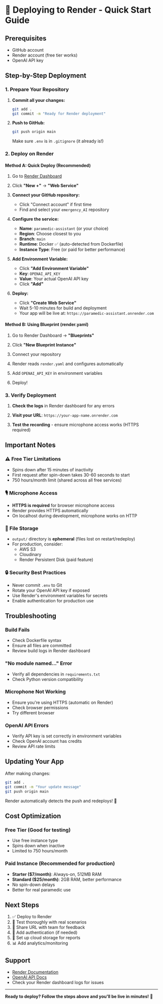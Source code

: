# 🚀 Deploying to Render - Quick Start Guide

## Prerequisites
- GitHub account
- Render account (free tier works)
- OpenAI API key

## Step-by-Step Deployment

### 1. Prepare Your Repository

1. **Commit all your changes:**
   ```bash
   git add .
   git commit -m "Ready for Render deployment"
   ```

2. **Push to GitHub:**
   ```bash
   git push origin main
   ```

   Make sure `.env` is in `.gitignore` (it already is!)

### 2. Deploy on Render

#### Method A: Quick Deploy (Recommended)

1. Go to [Render Dashboard](https://dashboard.render.com/)

2. Click **"New +"** → **"Web Service"**

3. **Connect your GitHub repository:**
   - Click "Connect account" if first time
   - Find and select your `emergency_AI` repository

4. **Configure the service:**
   - **Name**: `paramedic-assistant` (or your choice)
   - **Region**: Choose closest to you
   - **Branch**: `main`
   - **Runtime**: Docker ✅ (auto-detected from Dockerfile)
   - **Instance Type**: Free (or paid for better performance)

5. **Add Environment Variable:**
   - Click **"Add Environment Variable"**
   - **Key**: `OPENAI_API_KEY`
   - **Value**: Your actual OpenAI API key
   - Click **"Add"**

6. **Deploy:**
   - Click **"Create Web Service"**
   - Wait 5-10 minutes for build and deployment
   - Your app will be live at: `https://paramedic-assistant.onrender.com`

#### Method B: Using Blueprint (render.yaml)

1. Go to Render Dashboard → **"Blueprints"**

2. Click **"New Blueprint Instance"**

3. Connect your repository

4. Render reads `render.yaml` and configures automatically

5. Add `OPENAI_API_KEY` in environment variables

6. Deploy!

### 3. Verify Deployment

1. **Check the logs** in Render dashboard for any errors

2. **Visit your URL**: `https://your-app-name.onrender.com`

3. **Test the recording** - ensure microphone access works (HTTPS required)

## Important Notes

### ⚠️ Free Tier Limitations
- Spins down after 15 minutes of inactivity
- First request after spin-down takes 30-60 seconds to start
- 750 hours/month limit (shared across all free services)

### 🎙️ Microphone Access
- **HTTPS is required** for browser microphone access
- Render provides HTTPS automatically
- On localhost during development, microphone works on HTTP

### 💾 File Storage
- `output/` directory is **ephemeral** (files lost on restart/redeploy)
- For production, consider:
  - AWS S3
  - Cloudinary
  - Render Persistent Disk (paid feature)

### 🔒 Security Best Practices
- Never commit `.env` to Git
- Rotate your OpenAI API key if exposed
- Use Render's environment variables for secrets
- Enable authentication for production use

## Troubleshooting

### Build Fails
- Check Dockerfile syntax
- Ensure all files are committed
- Review build logs in Render dashboard

### "No module named..." Error
- Verify all dependencies in `requirements.txt`
- Check Python version compatibility

### Microphone Not Working
- Ensure you're using HTTPS (automatic on Render)
- Check browser permissions
- Try different browser

### OpenAI API Errors
- Verify API key is set correctly in environment variables
- Check OpenAI account has credits
- Review API rate limits

## Updating Your App

After making changes:

```bash
git add .
git commit -m "Your update message"
git push origin main
```

Render automatically detects the push and redeploys! 🎉

## Cost Optimization

### Free Tier (Good for testing)
- Use free instance type
- Spins down when inactive
- Limited to 750 hours/month

### Paid Instance (Recommended for production)
- **Starter ($7/month)**: Always-on, 512MB RAM
- **Standard ($25/month)**: 2GB RAM, better performance
- No spin-down delays
- Better for real paramedic use

## Next Steps

1. ✅ Deploy to Render
2. 🧪 Test thoroughly with real scenarios
3. 👥 Share URL with team for feedback
4. 🔐 Add authentication (if needed)
5. 💾 Set up cloud storage for reports
6. 📊 Add analytics/monitoring

## Support

- [Render Documentation](https://render.com/docs)
- [OpenAI API Docs](https://platform.openai.com/docs)
- Check your Render dashboard logs for issues

---

**Ready to deploy? Follow the steps above and you'll be live in minutes!** 🚀

